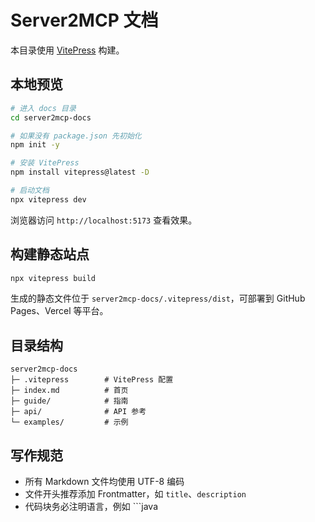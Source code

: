 # Server2MCP 文档

本目录使用 [VitePress](https://vitepress.dev) 构建。

## 本地预览

```bash
# 进入 docs 目录
cd server2mcp-docs

# 如果没有 package.json 先初始化
npm init -y

# 安装 VitePress
npm install vitepress@latest -D

# 启动文档
npx vitepress dev
```

浏览器访问 `http://localhost:5173` 查看效果。

## 构建静态站点

```bash
npx vitepress build
```

生成的静态文件位于 `server2mcp-docs/.vitepress/dist`，可部署到 GitHub Pages、Vercel 等平台。

## 目录结构

```
server2mcp-docs
├─ .vitepress        # VitePress 配置
├─ index.md          # 首页
├─ guide/            # 指南
├─ api/              # API 参考
└─ examples/         # 示例
```

## 写作规范

- 所有 Markdown 文件均使用 UTF-8 编码
- 文件开头推荐添加 Frontmatter，如 `title`、`description`
- 代码块务必注明语言，例如 ```java 